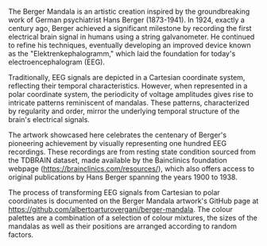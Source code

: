The Berger Mandala is an artistic creation inspired by the groundbreaking work of German psychiatrist Hans Berger (1873-1941). In 1924, exactly a century ago, Berger achieved a significant milestone by recording the first electrical brain signal in humans using a string galvanometer. He continued to refine his techniques, eventually developing an improved device known as the "Elektrenkephalogramm," which laid the foundation for today's electroencephalogram (EEG).

Traditionally, EEG signals are depicted in a Cartesian coordinate system, reflecting their temporal characteristics. However, when represented in a polar coordinate system, the periodicity of voltage amplitudes gives rise to intricate patterns reminiscent of mandalas. These patterns, characterized by regularity and order, mirror the underlying temporal structure of the brain's electrical signals.

The artwork showcased here celebrates the centenary of Berger's pioneering achievement by visually representing one hundred EEG recordings. These recordings are from resting state condition sourced from the TDBRAIN dataset, made available by the Bainclinics foundation webpage (https://brainclinics.com/resources/), which also offers access to original publications by Hans Berger spanning the years 1900 to 1938.

The process of transforming EEG signals from Cartesian to polar coordinates is documented on the Berger Mandala artwork's GitHub page at https://github.com/albertoarturovergani/berger-mandala. The colour palettes are a combination of a selection of colour mixtures, the sizes of the mandalas as well as their positions are arranged according to random factors.

